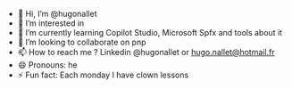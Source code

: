 - 👋 Hi, I’m @hugonallet
- 👀 I’m interested in 
- 🌱 I’m currently learning Copilot Studio, Microsoft Spfx and tools about it
- 💞️ I’m looking to collaborate on pnp
- 📫 How to reach me ? Linkedin @hugonallet or hugo.nallet@hotmail.fr
- 😄 Pronouns: he
- ⚡ Fun fact: Each monday I have clown lessons

<!---
hugonallet/hugonallet is a ✨ special ✨ repository because its `README.md` (this file) appears on your GitHub profile.
You can click the Preview link to take a look at your changes.
--->

